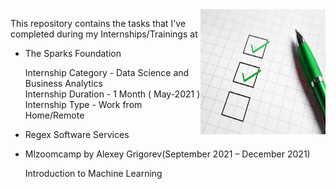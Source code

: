 <img align="right" width="200" height="200" src="https://github.com/Tejasvani8/Internship-Tasks/blob/main/task.jpg">

This repository contains the tasks that I've completed during my Internships/Trainings at 

  - The Sparks Foundation
  
     Internship Category - Data Science and Business Analytics <br />
     Internship Duration - 1 Month ( May-2021 ) <br />
     Internship Type - Work from Home/Remote
  
  
  - Regex Software Services 
  


  - Mlzoomcamp by Alexey Grigorev(September 2021 – December 2021)
     
     Introduction to Machine Learning 
   
    
